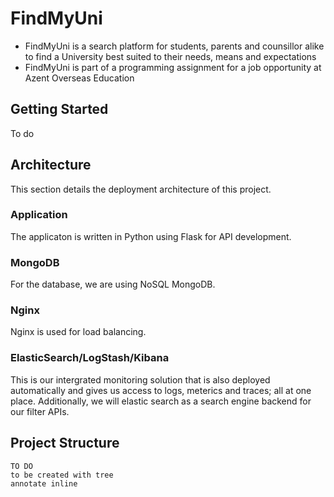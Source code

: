 # FindMyUni
- FindMyUni is a search platform for students, parents and counsillor alike to find a University best suited to their needs, means and expectations
- FindMyUni is part of a programming assignment for a job opportunity at Azent Overseas Education

## Getting Started
To do

## Architecture
This section details the deployment architecture of this project.
### Application
The applicaton is written in Python using Flask for API development.
### MongoDB
For the database, we are using NoSQL MongoDB.
### Nginx
Nginx is used for load balancing.
### ElasticSearch/LogStash/Kibana
This is our intergrated monitoring solution that is also deployed automatically and gives us access to logs, meterics and traces; all at one place.
Additionally, we will elastic search as a search engine backend for our filter APIs.

## Project Structure
```
TO DO
to be created with tree
annotate inline
```
